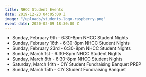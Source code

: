 ```yaml
---
title: NHCC Student Events
date: 2019-12-23 04:05:00 Z
image: "/uploads/students-logo-raspberry.png"
event date: 2020-02-09 18:30:00 Z
---
```



* Sunday, February 9th  - 6:30-8pm NHCC Student Nights
* Sunday, February 16th - 6:30-8pm NHCC Student Nights
* Sunday, February 23rd - 6:30-8pm NHCC Student Nights
* Sunday, March 1st     - 6:30-8pm NHCC Student Nights
* Sunday, March 8th     - 6:30-8pm NHCC Student Nights
* Saturday, March 14th  - CIY Student Fundraising Banquet PREP
* Sunday, March 15th    - CIY Student Fundraising Banquet